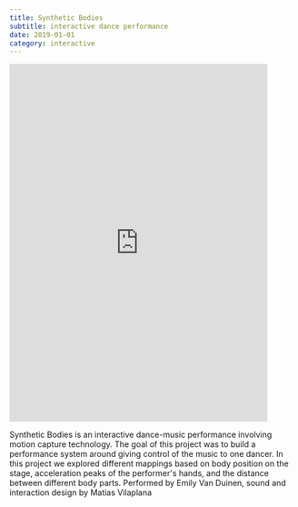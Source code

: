 ```yaml
---
title: Synthetic Bodies
subtitle: interactive dance performance
date: 2019-01-01
category: interactive
---
```


<iframe width="90%" height="630" src="https://www.youtube.com/embed/KcdfjNyvRmg" frameborder="0" allow="accelerometer; autoplay; encrypted-media; gyroscope; picture-in-picture" allowfullscreen></iframe>

Synthetic Bodies is an interactive dance-music performance involving motion capture technology. The goal of this project was to build a performance system around giving control of the music to one dancer. In this project we explored different mappings based on body position on the stage, acceleration peaks of the performer's hands, and the distance between different body parts. Performed by Emily Van Duinen, sound and interaction design by Matias Vilaplana
